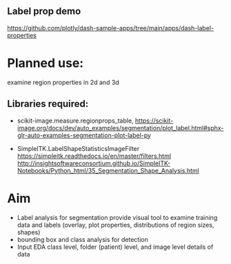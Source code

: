 
## Label prop demo
https://github.com/plotly/dash-sample-apps/tree/main/apps/dash-label-properties

# Planned use:
examine region properties in 2d and 3d

## Libraries required: 
* scikit-image.measure.regionprops_table, 
https://scikit-image.org/docs/dev/auto_examples/segmentation/plot_label.html#sphx-glr-auto-examples-segmentation-plot-label-py

* SimpleITK.LabelShapeStatisticsImageFilter
https://simpleitk.readthedocs.io/en/master/filters.html
http://insightsoftwareconsortium.github.io/SimpleITK-Notebooks/Python_html/35_Segmentation_Shape_Analysis.html


# Aim
* Label analysis for segmentation
provide visual tool to examine training data and labels (overlay, plot properties, distributions of region sizes, shapes)
* bounding box and class analysis for detection
* Input EDA
class level, folder (patient) level, and image level details of data
